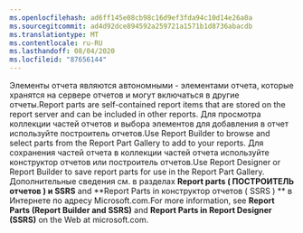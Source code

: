 ```yaml
---
ms.openlocfilehash: ad6ff145e08cb98c16d9ef3fda94c10d14e26a0a
ms.sourcegitcommit: ad4d92dce894592a259721a1571b1d8736abacdb
ms.translationtype: MT
ms.contentlocale: ru-RU
ms.lasthandoff: 08/04/2020
ms.locfileid: "87656144"
---
```

<span data-ttu-id="2bb64-101">Элементы отчета являются автономными \- элементами отчета, которые хранятся на сервере отчетов и могут включаться в другие отчеты.</span><span class="sxs-lookup"><span data-stu-id="2bb64-101">Report parts are self\-contained report items that are stored on the report server and can be included in other reports.</span></span> <span data-ttu-id="2bb64-102">Для просмотра коллекции частей отчетов и выбора элементов для добавления в отчет используйте построитель отчетов.</span><span class="sxs-lookup"><span data-stu-id="2bb64-102">Use Report Builder to browse  and select parts from the Report Part Gallery to add to your reports.</span></span> <span data-ttu-id="2bb64-103">Для сохранения частей отчета в коллекции частей отчета используйте конструктор отчетов или построитель отчетов.</span><span class="sxs-lookup"><span data-stu-id="2bb64-103">Use Report Designer or Report Builder to save report parts for use in the Report Part Gallery.</span></span> <span data-ttu-id="2bb64-104">Дополнительные сведения см. в разделах **Report parts \( ПОСТРОИТЕЛЬ отчетов \) и SSRS** and \*\*Report Parts in конструктор отчетов \( SSRS \) \*\* в Интернете по адресу Microsoft.com.</span><span class="sxs-lookup"><span data-stu-id="2bb64-104">For more information, see **Report Parts \(Report Builder and SSRS\)** and **Report Parts in Report Designer \(SSRS\)** on the Web at microsoft.com.</span></span>
